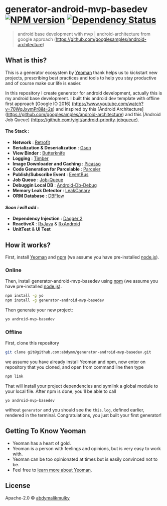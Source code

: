 # generator-android-mvp-basedev [![NPM version][npm-image]][npm-url] [![Dependency Status][daviddm-image]][daviddm-url] 

<!-- [![Build Status][travis-image]][travis-url] -->
<!-- [![Coverage percentage][coveralls-image]][coveralls-url] -->

> android base development with mvp | android-architecture from google approach (https://github.com/googlesamples/android-architecture)

## What is this?

This is a generator ecosystem by [Yeoman](http://yeoman.io/authoring/index.html) thank helps us to kickstart new projects, prescribing best practices and tools to help you stay productive  and of course make our life is easier.

In this repository I create generator for android development, actually this is my android base development. 
I built this android dev template with offline first approach [Google IO 2016] (https://www.youtube.com/watch?v=70WqJxymPr8&t=2s) and inspired by this [Android Architecture] (https://github.com/googlesamples/android-architecture) and this [Android Job Queue] (https://github.com/yigit/android-priority-jobqueue).


#### The Stack :


- **Network** : [Retrofit](http://square.github.io/retrofit/) 
- **Serialization & Deserialization** : [Gson](https://github.com/google/gson)
- **View Binder** : [Butterknife](https://github.com/JakeWharton/butterknife)
- **Logging** : [Timber](https://github.com/JakeWharton/timber)
- **Image Downloader and Caching** : [Picasso](http://square.github.io/picasso/)
- **Code Generation for Parcelable** : [Parceler](https://github.com/johncarl81/parceler)
- **Publish/Subscribe Event** : [EventBus](https://github.com/greenrobot/EventBus)
- **Job Queue** : [Job-Queue](https://github.com/yigit/android-priority-jobqueue)
- **Debuggin Local DB** : [Android-Db-Debug](https://github.com/amitshekhariitbhu/Android-Debug-Database)
- **Memory Leak Detector** : [LeakCanary](https://github.com/square/leakcanary)
- **ORM Database** : [DBFlow](https://github.com/Raizlabs/DBFlow)

#### *Soon i will add* :

- **Dependency Injection** : [Dagger 2](https://google.github.io/dagger/)
- **ReactiveX** : [RxJava](https://github.com/ReactiveX/RxJava) & [RxAndroid](https://github.com/ReactiveX/RxAndroid)
- **UnitTest** & **UI Test**

## How it works?

First, install [Yeoman](http://yeoman.io) and [npm](https://www.npmjs.com/) (we assume you have pre-installed [node.js](https://nodejs.org/)).


### Online

Then, install generator-android-mvp-basedev using [npm](https://www.npmjs.com/) (we assume you have pre-installed [node.js](https://nodejs.org/)).

```bash
npm install -g yo
npm install -g generator-android-mvp-basedev
```

Then generate your new project:

```bash
yo android-mvp-basedev
```

### Offline


First, clone this repository

```bash
git clone git@github.com:abdymm/generator-android-mvp-basedev.git
```

we assume you have already install Yeoman and npm, now enter on repository that you cloned, and open from command line then type 

```bash
npm link
```

That will install your project dependencies and symlink a global module to your local file. After npm is done, you'll be able to call 

```
yo android-mvp-basedev
``` 

without `generator` and you should see the `this.log`, defined earlier, rendered in the terminal. Congratulations, you just built your first generator!



## Getting To Know Yeoman

 * Yeoman has a heart of gold.
 * Yeoman is a person with feelings and opinions, but is very easy to work with.
 * Yeoman can be too opinionated at times but is easily convinced not to be.
 * Feel free to [learn more about Yeoman](http://yeoman.io/).

## License

Apache-2.0 © [abdymalikmulky](abdymm)


[npm-image]: https://badge.fury.io/js/generator-android-mvp-basedev.svg
[npm-url]: https://npmjs.org/package/generator-android-mvp-basedev
[travis-image]: https://travis-ci.org/abdymm/generator-android-mvp-basedev.svg?branch=master
[travis-url]: https://travis-ci.org/abdymm/generator-android-mvp-basedev
[daviddm-image]: https://david-dm.org/abdymm/generator-android-mvp-basedev.svg?theme=shields.io
[daviddm-url]: https://david-dm.org/abdymm/generator-android-mvp-basedev
[coveralls-image]: https://coveralls.io/repos/abdymm/generator-android-mvp-basedev/badge.svg
[coveralls-url]: https://coveralls.io/r/abdymm/generator-android-mvp-basedev
